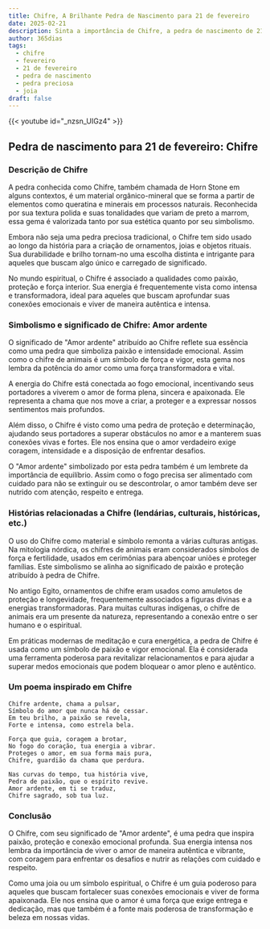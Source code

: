 ```yaml
---
title: Chifre, A Brilhante Pedra de Nascimento para 21 de fevereiro
date: 2025-02-21
description: Sinta a importância de Chifre, a pedra de nascimento de 21 de fevereiro que simboliza Amor ardente. Deixe que sua beleza e significado iluminem seu dia.
author: 365dias
tags:
  - chifre
  - fevereiro
  - 21 de fevereiro
  - pedra de nascimento
  - pedra preciosa
  - joia
draft: false
---
```


{{< youtube id="_nzsn_UIGz4" >}}

## Pedra de nascimento para 21 de fevereiro: Chifre

### Descrição de Chifre

A pedra conhecida como Chifre, também chamada de Horn Stone em alguns contextos, é um material orgânico-mineral que se forma a partir de elementos como queratina e minerais em processos naturais. Reconhecida por sua textura polida e suas tonalidades que variam de preto a marrom, essa gema é valorizada tanto por sua estética quanto por seu simbolismo.

Embora não seja uma pedra preciosa tradicional, o Chifre tem sido usado ao longo da história para a criação de ornamentos, joias e objetos rituais. Sua durabilidade e brilho tornam-no uma escolha distinta e intrigante para aqueles que buscam algo único e carregado de significado.

No mundo espiritual, o Chifre é associado a qualidades como paixão, proteção e força interior. Sua energia é frequentemente vista como intensa e transformadora, ideal para aqueles que buscam aprofundar suas conexões emocionais e viver de maneira autêntica e intensa.

### Simbolismo e significado de Chifre: Amor ardente

O significado de "Amor ardente" atribuído ao Chifre reflete sua essência como uma pedra que simboliza paixão e intensidade emocional. Assim como o chifre de animais é um símbolo de força e vigor, esta gema nos lembra da potência do amor como uma força transformadora e vital.

A energia do Chifre está conectada ao fogo emocional, incentivando seus portadores a viverem o amor de forma plena, sincera e apaixonada. Ele representa a chama que nos move a criar, a proteger e a expressar nossos sentimentos mais profundos.

Além disso, o Chifre é visto como uma pedra de proteção e determinação, ajudando seus portadores a superar obstáculos no amor e a manterem suas conexões vivas e fortes. Ele nos ensina que o amor verdadeiro exige coragem, intensidade e a disposição de enfrentar desafios.

O "Amor ardente" simbolizado por esta pedra também é um lembrete da importância de equilíbrio. Assim como o fogo precisa ser alimentado com cuidado para não se extinguir ou se descontrolar, o amor também deve ser nutrido com atenção, respeito e entrega.

### Histórias relacionadas a Chifre (lendárias, culturais, históricas, etc.)

O uso do Chifre como material e símbolo remonta a várias culturas antigas. Na mitologia nórdica, os chifres de animais eram considerados símbolos de força e fertilidade, usados em cerimônias para abençoar uniões e proteger famílias. Este simbolismo se alinha ao significado de paixão e proteção atribuído à pedra de Chifre.

No antigo Egito, ornamentos de chifre eram usados como amuletos de proteção e longevidade, frequentemente associados a figuras divinas e a energias transformadoras. Para muitas culturas indígenas, o chifre de animais era um presente da natureza, representando a conexão entre o ser humano e o espiritual.

Em práticas modernas de meditação e cura energética, a pedra de Chifre é usada como um símbolo de paixão e vigor emocional. Ela é considerada uma ferramenta poderosa para revitalizar relacionamentos e para ajudar a superar medos emocionais que podem bloquear o amor pleno e autêntico.

### Um poema inspirado em Chifre

```
Chifre ardente, chama a pulsar,  
Símbolo do amor que nunca há de cessar.  
Em teu brilho, a paixão se revela,  
Forte e intensa, como estrela bela.  

Força que guia, coragem a brotar,  
No fogo do coração, tua energia a vibrar.  
Proteges o amor, em sua forma mais pura,  
Chifre, guardião da chama que perdura.  

Nas curvas do tempo, tua história vive,  
Pedra de paixão, que o espírito revive.  
Amor ardente, em ti se traduz,  
Chifre sagrado, sob tua luz.  
```

### Conclusão

O Chifre, com seu significado de "Amor ardente", é uma pedra que inspira paixão, proteção e conexão emocional profunda. Sua energia intensa nos lembra da importância de viver o amor de maneira autêntica e vibrante, com coragem para enfrentar os desafios e nutrir as relações com cuidado e respeito.

Como uma joia ou um símbolo espiritual, o Chifre é um guia poderoso para aqueles que buscam fortalecer suas conexões emocionais e viver de forma apaixonada. Ele nos ensina que o amor é uma força que exige entrega e dedicação, mas que também é a fonte mais poderosa de transformação e beleza em nossas vidas.